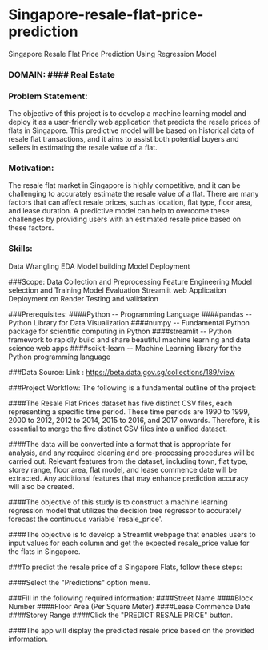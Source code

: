 # Singapore-resale-flat-price-prediction
Singapore Resale Flat Price Prediction Using Regression Model 

### DOMAIN: #### Real Estate

### Problem Statement:
The objective of this project is to develop a machine learning model and deploy it as a user-friendly web application that predicts the resale prices of flats in Singapore. This predictive model will be based on historical data of resale flat transactions, and it aims to assist both potential buyers and sellers in estimating the resale value of a flat.

### Motivation:
The resale flat market in Singapore is highly competitive, and it can be challenging to accurately estimate the resale value of a flat. There are many factors that can affect resale prices, such as location, flat type, floor area, and lease duration. A predictive model can help to overcome these challenges by providing users with an estimated resale price based on these factors.

### Skills:
Data Wrangling
EDA
Model building
Model Deployment

###Scope:
Data Collection and Preprocessing
Feature Engineering
Model selection and Training
Model Evaluation
Streamlit web Application
Deployment on Render
Testing and validation

###Prerequisites:
####Python -- Programming Language
####pandas -- Python Library for Data Visualization
####numpy -- Fundamental Python package for scientific computing in Python
####streamlit -- Python framework to rapidly build and share beautiful machine learning and data science web apps
####scikit-learn -- Machine Learning library for the Python programming language

###Data Source:
Link : https://beta.data.gov.sg/collections/189/view

###Project Workflow:
The following is a fundamental outline of the project:

####The Resale Flat Prices dataset has five distinct CSV files, each representing a specific time period. These time periods are 1990 to 1999, 2000 to 2012, 2012 to 2014, 2015 to 2016, and 2017 onwards. Therefore, it is essential to merge the five distinct CSV files into a unified dataset.

####The data will be converted into a format that is appropriate for analysis, and any required cleaning and pre-processing procedures will be carried out. Relevant features from the dataset, including town, flat type, storey range, floor area, flat model, and lease commence date will be extracted. Any additional features that may enhance prediction accuracy will also be created.

####The objective of this study is to construct a machine learning regression model that utilizes the decision tree regressor to accurately forecast the continuous variable 'resale_price'.

####The objective is to develop a Streamlit webpage that enables users to input values for each column and get the expected resale_price value for the flats in Singapore.

###To predict the resale price of a Singapore Flats, follow these steps:

####Select the "Predictions" option menu.

###Fill in the following required information:
####Street Name
####Block Number
####Floor Area (Per Square Meter)
####Lease Commence Date
####Storey Range
####Click the "PREDICT RESALE PRICE" button.

####The app will display the predicted resale price based on the provided information.

